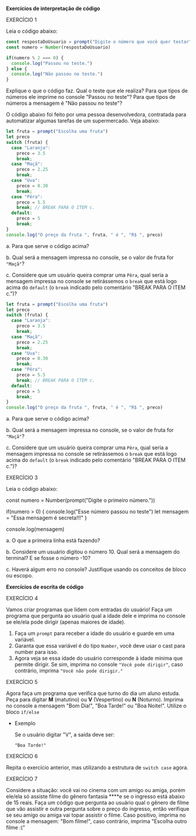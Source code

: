 **Exercícios de interpretação de código**

EXERCÍCIO 1

Leia o código abaixo:

```jsx
const respostaDoUsuario = prompt("Digite o número que você quer testar")
const numero = Number(respostaDoUsuario)

if(numero % 2 === 0) {
  console.log("Passou no teste.")
} else {
  console.log("Não passou no teste.")
}
```

Explique o que o código faz. Qual o teste que ele realiza? Para que tipos de números ele imprime no console "Passou no teste"? Para que tipos de números a mensagem é "Não passou no teste"? 

O código abaixo foi feito por uma pessoa desenvolvedora, contratada para automatizar algumas tarefas de um supermercado. Veja abaixo:

```jsx
let fruta = prompt("Escolha uma fruta")
let preco
switch (fruta) {
  case "Laranja":
    preco = 3.5
    break;
  case "Maçã":
    preco = 2.25
    break;
  case "Uva":
    preco = 0.30
    break;
  case "Pêra":
    preco = 5.5
    break; // BREAK PARA O ITEM c.
  default:
    preco = 5
    break;
}
console.log("O preço da fruta ", fruta, " é ", "R$ ", preco)
```

a. Para que serve o código acima?

b. Qual será a mensagem impressa no console, se o valor de fruta for `"Maçã"`?

c. Considere que um usuário queira comprar uma `Pêra`, qual seria a mensagem impressa no console se retirássemos o `break` que está logo acima do `default` (o `break` indicado pelo comentário "BREAK PARA O ITEM c.")?


```jsx
let fruta = prompt("Escolha uma fruta")
let preco
switch (fruta) {
  case "Laranja":
    preco = 3.5
    break;
  case "Maçã":
    preco = 2.25
    break;
  case "Uva":
    preco = 0.30
    break;
  case "Pêra":
    preco = 5.5
    break; // BREAK PARA O ITEM c.
  default:
    preco = 5
    break;
}
console.log("O preço da fruta ", fruta, " é ", "R$ ", preco)
```

a. Para que serve o código acima?

b. Qual será a mensagem impressa no console, se o valor de fruta for `"Maçã"`?

c. Considere que um usuário queira comprar uma `Pêra`, qual seria a mensagem impressa no console se retirássemos o `break` que está logo acima do `default` (o `break` indicado pelo comentário "BREAK PARA O ITEM c.")?



EXERCÍCIO 3

Leia o código abaixo:

const numero = Number(prompt("Digite o primeiro número."))

if(numero > 0) {
  console.log("Esse número passou no teste")
	let mensagem = "Essa mensagem é secreta!!!"
}

console.log(mensagem)

a. O que a primeira linha está fazendo?

b. Considere um usuário digitou o número 10. Qual será a mensagem do terminal? E se fosse o número -10?

c. Haverá algum erro no console? Justifique usando os conceitos de bloco ou escopo.

**Exercícios de escrita de código**

EXERCÍCIO 4

Vamos criar programas que lidem com entradas do usuário! Faça um programa que pergunta ao usuário qual a idade dele e imprima no console se ele/ela pode dirigir (apenas maiores de idade).

1. Faça um `prompt` para receber a idade do usuário e guarde em uma variável.
2. Garanta que essa variável é do tipo `Number`, você deve usar o cast para number para isso.
3. Agora veja se essa idade do usuário corresponde à idade mínima que permite dirigir. Se sim, imprima no console `"Você pode dirigir"`, caso contrário, imprima `"Você não pode dirigir."`

EXERCÍCIO 5

Agora faça um programa que verifica que turno do dia um aluno estuda. Peça para digitar **M** (matutino) ou **V** (Vespertino) ou **N** (Noturno). Imprima no console a mensagem "Bom Dia!", "Boa Tarde!" ou "Boa Noite!". Utilize o bloco `if/else`

- Exemplo

    Se o usuário digitar "V", a saída deve ser:

    ```
    "Boa Tarde!"
    ```

EXERCÍCIO 6

Repita o exercício anterior, mas utilizando a estrutura de `switch case` agora.

EXERCÍCIO 7

Considere a situação: você vai no cinema com um amigo ou amiga, porém ele/ela só assiste filme do gênero fantasia ****e se o ingresso está abaixo de 15 reais. Faça um código que pergunta ao usuário qual o gênero de filme que vão assistir e outra pergunta sobre o preço do ingresso, então verifique se seu amigo ou amiga vai topar assistir o filme. Caso positivo, imprima no console a mensagem: "Bom filme!", caso contrário, imprima "Escolha outro filme :("

